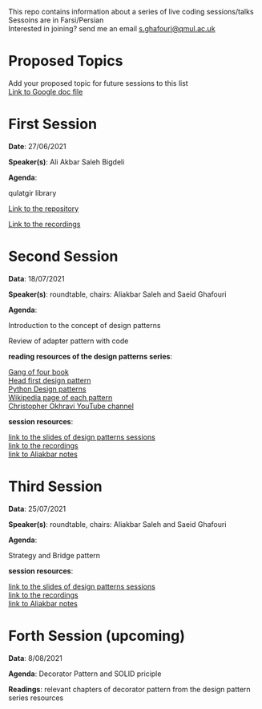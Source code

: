 This repo contains information about a series of live coding sessions/talks\
Sessoins are in Farsi/Persian\
Interested in joining? send me an email s.ghafouri@qmul.ac.uk

# Proposed Topics

Add your proposed topic for future sessions to this list\
[Link to Google doc file](https://docs.google.com/document/d/1VjZAG47TmIwtxU1vJcJ_bgSLlezlPmug7D91LqPyvV8/edit?usp=drivesdk)

# First Session

**Date**: 27/06/2021

**Speaker(s)**: Ali Akbar Saleh Bigdeli

**Agenda**:

qulatgir library

[Link to the repository](https://github.com/boof-tech/qalatgir)

[Link to the recordings](https://drive.google.com/file/d/1M9ds1aOOQ3z7E3N7zUJ_TtRRf9SWBlR-/view?usp=sharing)


# Second Session

**Data**: 18/07/2021

**Speaker(s)**: roundtable, chairs: Aliakbar Saleh and Saeid Ghafouri

**Agenda**:

Introduction to the concept of design patterns

Review of adapter pattern with code

**reading resources of the design patterns series**:

[Gang of four book](https://www.amazon.co.uk/Design-patterns-elements-reusable-object-oriented/dp/0201633612) \
[Head first design pattern](https://www.amazon.co.uk/Head-First-Design-Patterns-Object-Oriented/dp/149207800X) \
[Python Design patterns](https://python-patterns.guide/) \
[Wikipedia page of each pattern](https://en.wikipedia.org/wiki/Software_design_pattern) \
[Christopher Okhravi YouTube channel](https://www.youtube.com/channel/UCbF-4yQQAWw-UnuCd2Azfzg) 

**session resources**:

[link to the slides of design patterns sessions](https://docs.google.com/presentation/d/1J6Zt1aHPt-5z2TvE0ljeDkqdm_4xdtxVrlmthwJJDjs/edit?usp=sharing) \
[link to the recordings](https://drive.google.com/file/d/18XuRxRHnR3t_cclJwkTOjbM1MMOwn1XI/view?usp=sharing) \
[link to Aliakbar notes](https://drive.google.com/file/d/1zH54A_DLZgyGn49t-o2ccrPau32uLKci/view?usp=sharing)

# Third Session

**Data**: 25/07/2021

**Speaker(s)**: roundtable, chairs: Aliakbar Saleh and Saeid Ghafouri

**Agenda**:

Strategy and Bridge pattern

**session resources**:

[link to the slides of design patterns sessions](https://docs.google.com/presentation/d/1J6Zt1aHPt-5z2TvE0ljeDkqdm_4xdtxVrlmthwJJDjs/edit?usp=sharing) \
[link to the recordings](https://drive.google.com/file/d/1iIBSgRmMmnJ6vJCWjCHW_5w4W6pasA5b/view?usp=sharing) \
[link to Aliakbar notes](https://drive.google.com/file/d/1HMcnn3QlZn_M2g6CEDJ_UcCQKJTy-_Wm/view?usp=sharing)

# Forth Session (upcoming)

**Data**: 8/08/2021

**Agenda**: Decorator Pattern and SOLID priciple

**Readings**: relevant chapters of decorator pattern from the design pattern series resources
